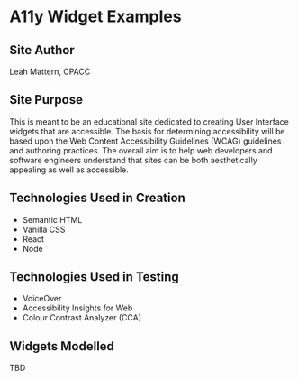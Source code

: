 # A11y Widget Examples

## Site Author
Leah Mattern, CPACC

## Site Purpose
This is meant to be an educational site dedicated to creating User Interface widgets that are accessible. The basis for determining accessibility will be based upon the Web Content Accessibility Guidelines (WCAG) guidelines and authoring practices. The overall aim is to help web developers and software engineers understand that sites can be both aesthetically appealing as well as accessible.

## Technologies Used in Creation

* Semantic HTML
* Vanilla CSS
* React
* Node

## Technologies Used in Testing

* VoiceOver
* Accessibility Insights for Web
* Colour Contrast Analyzer (CCA)

## Widgets Modelled
TBD